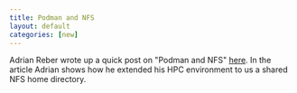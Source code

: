 ```yaml
---
title: Podman and NFS 
layout: default
categories: [new]
---
```


Adrian Reber wrote up a quick post on "Podman and NFS" [here](https://podman.io/blogs/2019/10/28/podman-with-nfs.html).  In the article Adrian shows how he extended his HPC environment to us a shared NFS home directory. 
